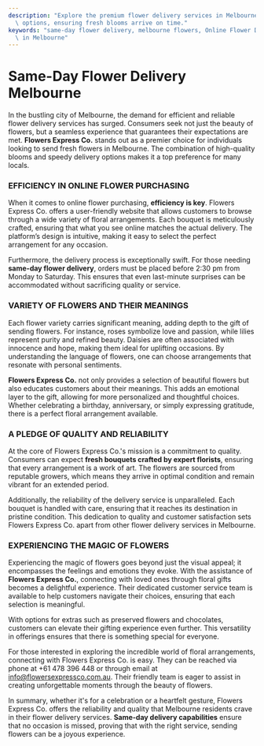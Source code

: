 ```yaml
---
description: "Explore the premium flower delivery services in Melbourne with same-day delivery\
  \ options, ensuring fresh blooms arrive on time."
keywords: "same-day flower delivery, melbourne flowers, Online Flower Delivery, Send Fresh Flowers\
  \ in Melbourne"
---
```

# Same-Day Flower Delivery Melbourne

In the bustling city of Melbourne, the demand for efficient and reliable flower delivery services has surged. Consumers seek not just the beauty of flowers, but a seamless experience that guarantees their expectations are met. **Flowers Express Co.** stands out as a premier choice for individuals looking to send fresh flowers in Melbourne. The combination of high-quality blooms and speedy delivery options makes it a top preference for many locals.

### EFFICIENCY IN ONLINE FLOWER PURCHASING

When it comes to online flower purchasing, **efficiency is key**. Flowers Express Co. offers a user-friendly website that allows customers to browse through a wide variety of floral arrangements. Each bouquet is meticulously crafted, ensuring that what you see online matches the actual delivery. The platform’s design is intuitive, making it easy to select the perfect arrangement for any occasion.

Furthermore, the delivery process is exceptionally swift. For those needing **same-day flower delivery**, orders must be placed before 2:30 pm from Monday to Saturday. This ensures that even last-minute surprises can be accommodated without sacrificing quality or service.

### VARIETY OF FLOWERS AND THEIR MEANINGS

Each flower variety carries significant meaning, adding depth to the gift of sending flowers. For instance, roses symbolize love and passion, while lilies represent purity and refined beauty. Daisies are often associated with innocence and hope, making them ideal for uplifting occasions. By understanding the language of flowers, one can choose arrangements that resonate with personal sentiments.

**Flowers Express Co.** not only provides a selection of beautiful flowers but also educates customers about their meanings. This adds an emotional layer to the gift, allowing for more personalized and thoughtful choices. Whether celebrating a birthday, anniversary, or simply expressing gratitude, there is a perfect floral arrangement available.

### A PLEDGE OF QUALITY AND RELIABILITY

At the core of Flowers Express Co.'s mission is a commitment to quality. Consumers can expect **fresh bouquets crafted by expert florists**, ensuring that every arrangement is a work of art. The flowers are sourced from reputable growers, which means they arrive in optimal condition and remain vibrant for an extended period.

Additionally, the reliability of the delivery service is unparalleled. Each bouquet is handled with care, ensuring that it reaches its destination in pristine condition. This dedication to quality and customer satisfaction sets Flowers Express Co. apart from other flower delivery services in Melbourne.

### EXPERIENCING THE MAGIC OF FLOWERS

Experiencing the magic of flowers goes beyond just the visual appeal; it encompasses the feelings and emotions they evoke. With the assistance of **Flowers Express Co.**, connecting with loved ones through floral gifts becomes a delightful experience. Their dedicated customer service team is available to help customers navigate their choices, ensuring that each selection is meaningful.

With options for extras such as preserved flowers and chocolates, customers can elevate their gifting experience even further. This versatility in offerings ensures that there is something special for everyone.

For those interested in exploring the incredible world of floral arrangements, connecting with Flowers Express Co. is easy. They can be reached via phone at +61 478 396 448 or through email at info@flowersexpressco.com.au. Their friendly team is eager to assist in creating unforgettable moments through the beauty of flowers.

In summary, whether it's for a celebration or a heartfelt gesture, Flowers Express Co. offers the reliability and quality that Melbourne residents crave in their flower delivery services. **Same-day delivery capabilities** ensure that no occasion is missed, proving that with the right service, sending flowers can be a joyous experience.
